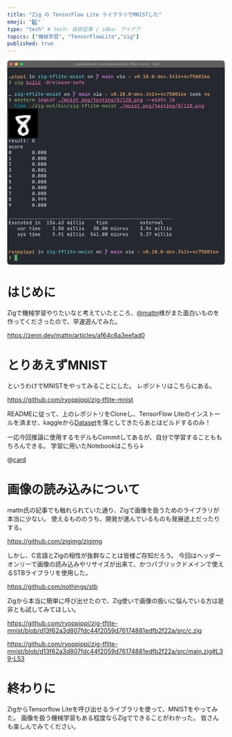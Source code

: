 ```yaml
---
title: "Zig の TensorFlow Lite ライブラリでMNISTした"
emoji: "6️⃣"
type: "tech" # tech: 技術記事 / idea: アイデア
topics: ["機械学習", "TensorFlowLite","zig"]
published: true
---
```


![MNIST x TFLite x Zig](/images/zig-tflite-mnist.png)

# はじめに
Zigで機械学習やりたいなと考えていたところ、[@mattn](https://twitter.com/mattn_jp)様がまた面白いものを作ってくださったので、早速遊んでみた。

https://zenn.dev/mattn/articles/af64c6a3eefad0

# とりあえずMNIST
というわけでMNISTをやってみることにした。
レポジトリはこちらにある。

https://github.com/ryoppippi/zig-tflite-mnist

READMEに従って、上のレポジトリをCloneし、TensorFlow Liteのインストールを済ませ、kaggleから[Dataset](https://www.kaggle.com/datasets/jidhumohan/mnist-png)を落としてきたらあとはビルドするのみ！

一応今回推論に使用するモデルもCommitしてあるが、自分で学習することももちろんできる。
学習に用いたNotebookはこちら↓

@[card](https://github.com/ryoppippi/zig-tflite-mnist/blob/main/notebook/MNIST_TFLite.ipynb)

# 画像の読み込みについて
mattn氏の記事でも触れられていた通り、Zigで画像を扱うためのライブラリが本当に少ない。
使えるもののうち、開発が進んでいるものも発展途上だったりする。

https://github.com/zigimg/zigimg

しかし、C言語とZigの相性が抜群なことは皆様ご存知だろう。
今回はヘッダーオンリーで画像の読み込みやリサイズが出来て、かつパブリックドメインで使えるSTBライブラリを使用した。

https://github.com/nothings/stb

Zigから本当に簡単に呼び出せたので、Zig使いで画像の扱いに悩んでいる方は是非とも試してみてほしい。

https://github.com/ryoppippi/zig-tflite-mnist/blob/d13f62a3d807fdc44f2059d76174881edfb2f22a/src/c.zig

https://github.com/ryoppippi/zig-tflite-mnist/blob/d13f62a3d807fdc44f2059d76174881edfb2f22a/src/main.zig#L39-L53

# 終わりに
ZigからTensorflow Liteを呼び出せるライブラリを使って、MNISTをやってみた。
画像を扱う機械学習もある程度ならZigでできることがわかった。
皆さんも楽しんでみてください。

